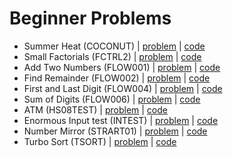 # Beginner Problems

- Summer Heat (COCONUT) | [problem](https://www.codechef.com/problems/COCONUT) | [code](coconut.cpp)
- Small Factorials (FCTRL2) | [problem](https://www.codechef.com/problems/FCTRL2) | [code](fctrl2.cpp)
- Add Two Numbers (FLOW001) | [problem](https://www.codechef.com/problems/FLOW001) | [code](flow001.cpp)
- Find Remainder (FLOW002) | [problem](https://www.codechef.com/problems/FLOW002) | [code](flow002.cpp)
- First and Last Digit (FLOW004) | [problem](https://www.codechef.com/problems/FLOW004) | [code](flow004.cpp)
- Sum of Digits (FLOW006) | [problem](https://www.codechef.com/problems/FLOW006) | [code](flow006.cpp)
- ATM (HS08TEST) | [problem](https://www.codechef.com/problems/HS08TEST) | [code](hs08test.cpp)
- Enormous Input test (INTEST) | [problem](https://www.codechef.com/problems/INTEST) | [code](intest.cpp)
- Number Mirror (STRART01) | [problem](https://www.codechef.com/problems/STRART01) | [code](start01.cpp)
- Turbo Sort (TSORT) | [problem](https://www.codechef.com/problems/TSORT) | [code](tsort.cpp)
